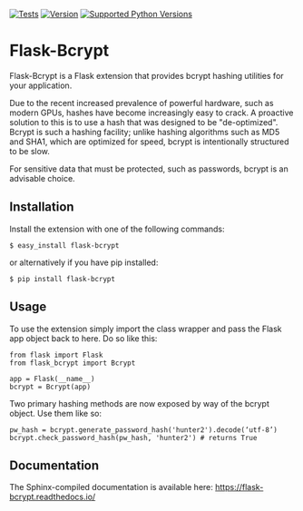 [![Tests](https://img.shields.io/github/workflow/status/maxcountryman/flask-bcrypt/Tests/master?label=tests)](https://github.com/maxcountryman/flask-bcrypt/actions)
[![Version](https://img.shields.io/pypi/v/Flask-Bcrypt.svg)](https://pypi.python.org/pypi/Flask-Bcrypt)
[![Supported Python Versions](https://img.shields.io/pypi/pyversions/Flask-Bcrypt.svg)](https://pypi.python.org/pypi/Flask-Bcrypt)

# Flask-Bcrypt

Flask-Bcrypt is a Flask extension that provides bcrypt hashing utilities for
your application.

Due to the recent increased prevalence of powerful hardware, such as modern
GPUs, hashes have become increasingly easy to crack. A proactive solution to
this is to use a hash that was designed to be "de-optimized". Bcrypt is such
a hashing facility; unlike hashing algorithms such as MD5 and SHA1, which are
optimized for speed, bcrypt is intentionally structured to be slow.

For sensitive data that must be protected, such as passwords, bcrypt is an
advisable choice.

## Installation

Install the extension with one of the following commands:

    $ easy_install flask-bcrypt

or alternatively if you have pip installed:

    $ pip install flask-bcrypt

## Usage

To use the extension simply import the class wrapper and pass the Flask app
object back to here. Do so like this:

    from flask import Flask
    from flask_bcrypt import Bcrypt

    app = Flask(__name__)
    bcrypt = Bcrypt(app)

Two primary hashing methods are now exposed by way of the bcrypt object. Use
them like so:

    pw_hash = bcrypt.generate_password_hash('hunter2').decode(‘utf-8’)
    bcrypt.check_password_hash(pw_hash, 'hunter2') # returns True

## Documentation

The Sphinx-compiled documentation is available here: https://flask-bcrypt.readthedocs.io/

